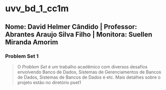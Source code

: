 # uvv_bd_1_cc1m
## Nome: David Helmer Cândido | Professor: Abrantes Araujo Silva Filho | Monitora: Suellen Miranda Amorim
### Problem Set 1
> O _Problem Set_ é um trabalho acadêmico com diversos desafios envolvendo Banco de Dados, Sistemas de Gerenciamentos de Bancos de Dados, Sistemas de Bancos de Dados e etc. Mais detalhes sobre o projeto estão no diretório pset1
